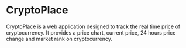# CryptoPlace
CryptoPlace is a web application designed to track the real time price of cryptocurrency. It provides a price chart, current price, 24 hours price change and market rank on cryptocurrency.
